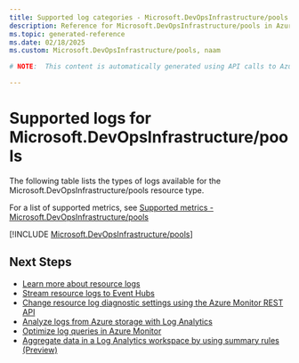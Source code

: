 ```yaml
---
title: Supported log categories - Microsoft.DevOpsInfrastructure/pools
description: Reference for Microsoft.DevOpsInfrastructure/pools in Azure Monitor Logs.
ms.topic: generated-reference
ms.date: 02/18/2025
ms.custom: Microsoft.DevOpsInfrastructure/pools, naam

# NOTE:  This content is automatically generated using API calls to Azure. Any edits made on these files will be overwritten in the next run of the script. 

---
```





# Supported logs for Microsoft.DevOpsInfrastructure/pools  
The following table lists the types of logs available for the Microsoft.DevOpsInfrastructure/pools resource type.
  
  
  
For a list of supported metrics, see [Supported metrics - Microsoft.DevOpsInfrastructure/pools](../supported-metrics/microsoft-devopsinfrastructure-pools-metrics.md)  
  

  
[!INCLUDE [Microsoft.DevOpsInfrastructure/pools](~/reusable-content/ce-skilling/azure/includes/azure-monitor/reference/logs/microsoft-devopsinfrastructure-pools-logs-include.md)]  
  

## Next Steps

* [Learn more about resource logs](/azure/azure-monitor/essentials/platform-logs-overview)
* [Stream resource logs to Event Hubs](/azure/azure-monitor/essentials/resource-logs#send-to-azure-event-hubs)
* [Change resource log diagnostic settings using the Azure Monitor REST API](/rest/api/monitor/diagnosticsettings)
* [Analyze logs from Azure storage with Log Analytics](/azure/azure-monitor/essentials/resource-logs#send-to-log-analytics-workspace)
* [Optimize log queries in Azure Monitor](/azure/azure-monitor/logs/query-optimization)
* [Aggregate data in a Log Analytics workspace by using summary rules (Preview)](/azure/azure-monitor/logs/summary-rules)